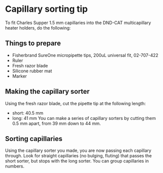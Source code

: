 # Capillary sorting tip
To fit Charles Supper 1.5 mm capillaries into the DND-CAT multicapillary heater holders, do the following:
## Things to prepare
- Fisherbrand SureOne micropipette tips, 200uL universal fit, 02-707-422
- Ruler
- Fresh razor blade
- Silicone rubber mat
- Marker
## Making the capillary sorter
Using the fresh razor blade, cut the pipette tip at the following length:
- short: 40.5 mm
- long: 41 mm
You can make a series of capillary sorters by cutting them 0.5 mm apart, from 39 mm down to 44 mm.
## Sorting capillaries
Using the capillary sorter you made, you are now passing each capillary through. Look for straight capillaries (no bulging, fluting) that passes the short sorter, but stops with the long sorter. You can group capillaries in numbers.
